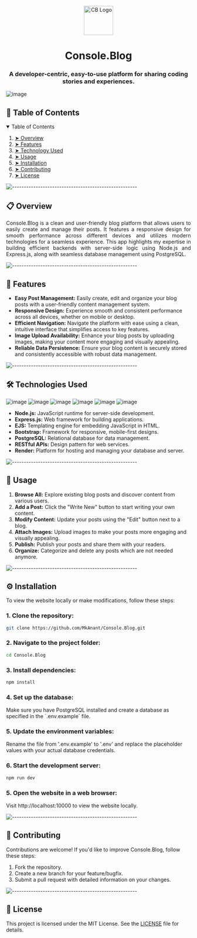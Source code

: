 <p align="center"> 
  <img src="https://github.com/user-attachments/assets/8d981afe-4e97-43f4-b6a9-32cec69d6118" alt="CB Logo" width="80px" height="80px">
</p>
<h1 align="center"> Console.Blog </h1>
<h3 align="center"> A developer-centric, easy-to-use platform for sharing coding stories and experiences. </h3>

![image](https://github.com/user-attachments/assets/33ad9b1d-b458-4cc8-b5cd-0431d80bb4b2)

<!-- TABLE OF CONTENTS -->
<h2 id="table-of-contents"> 📑 Table of Contents</h2>

<details open="open">
  <summary>Table of Contents</summary>
  <ol>
    <li><a href="#overview"> ➤ Overview</a></li>
    <li><a href="#features"> ➤ Features</a></li>
    <li><a href="#technologies-used"> ➤ Technology Used</a></li>
    <li><a href="#usage"> ➤ Usage</a></li>
    <li><a href="#installation"> ➤ Installation</a></li>
    <li><a href="#contributing"> ➤ Contributing</a></li>
    <li><a href="#license"> ➤ License</a></li>
  </ol>
</details>

![-----------------------------------------------------](https://raw.githubusercontent.com/andreasbm/readme/master/assets/lines/rainbow.png)

<!-- OVERVIEW -->
<h2 id="overview"> 📋 Overview</h2>

<p align="justify"> 
  Console.Blog is a clean and user-friendly blog platform that allows users to easily create and manage their posts. It features a responsive design for smooth performance across different devices and utilizes modern technologies for a seamless experience. This app highlights my expertise in building efficient backends with server-side logic using Node.js and Express.js, along with seamless database management using PostgreSQL.
</p>

![-----------------------------------------------------](https://raw.githubusercontent.com/andreasbm/readme/master/assets/lines/rainbow.png)

<!-- FEATURES -->
<h2 id="features"> 🌟 Features</h2>

<ul>
  <li><strong>Easy Post Management:</strong> Easily create, edit and organize your blog posts with a user-friendly content management system.</li>
  <li><strong>Responsive Design:</strong> Experience smooth and consistent performance across all devices, whether on mobile or desktop.</li>
  <li><strong>Efficient Navigation:</strong> Navigate the platform with ease using a clean, intuitive interface that simplifies access to key features.</li>
  <li><strong>Image Upload Availability:</strong> Enhance your blog posts by uploading images, making your content more engaging and visually appealing.</li>
  <li><strong>Reliable Data Persistence:</strong> Ensure your blog content is securely stored and consistently accessible with robust data management.</li>
</ul>

![-----------------------------------------------------](https://raw.githubusercontent.com/andreasbm/readme/master/assets/lines/rainbow.png)

<!-- TECHNOLOGIES USED -->
<h2 id="technologies-used"> 🛠️ Technologies Used</h2>

![image](https://img.shields.io/badge/Node%20js-339933?style=for-the-badge&logo=nodedotjs&logoColor=white)
![image](https://img.shields.io/badge/Express%20js-000000?style=for-the-badge&logo=express&logoColor=white)
![image](https://img.shields.io/badge/JavaScript-323330?style=for-the-badge&logo=javascript&logoColor=F7DF1E)
![image](https://img.shields.io/badge/Bootstrap-563D7C?style=for-the-badge&logo=bootstrap&logoColor=white)
![image](https://img.shields.io/badge/PostgreSQL-316192?style=for-the-badge&logo=postgresql&logoColor=white)
![image](https://img.shields.io/badge/Render-46E3B7?style=for-the-badge&logo=render&logoColor=white)

<ul>
  <li><strong>Node.js:</strong> JavaScript runtime for server-side development.</li>
  <li><strong>Express.js:</strong> Web framework for building applications.</li>
  <li><strong>EJS:</strong> Templating engine for embedding JavaScript in HTML.</li>
  <li><strong>Bootstrap:</strong> Framework for responsive, mobile-first designs.</li>
  <li><strong>PostgreSQL:</strong> Relational database for data management.</li>
  <li><strong>RESTful APIs:</strong> Design pattern for web services.</li>
  <li><strong>Render:</strong> Platform for hosting and managing your database and server.</li>
</ul>

![-----------------------------------------------------](https://raw.githubusercontent.com/andreasbm/readme/master/assets/lines/rainbow.png)

<!-- USAGE -->
<h2 id="usage"> 📖 Usage</h2>

<ol>
  <li><strong>Browse All:</strong> Explore existing blog posts and discover content from various users.</li>
  <li><strong>Add a Post:</strong> Click the "Write New" button to start writing your own content.</li>
  <li><strong>Modify Content:</strong> Update your posts using the "Edit" button next to a blog.</li>
  <li><strong>Attach Images:</strong> Upload images to make your posts more engaging and visually appealing.</li>
  <li><strong>Publish:</strong> Publish your posts and share them with your readers.</li>
  <li><strong>Organize:</strong> Categorize and delete any posts which are not needed anymore.</li>
</ol>

![-----------------------------------------------------](https://raw.githubusercontent.com/andreasbm/readme/master/assets/lines/rainbow.png)

<!-- INSTALLATION -->
<h2 id="installation"> ⚙️ Installation</h2>

<p> To view the website locally or make modifications, follow these steps: </p>

<h3> 1. Clone the repository: </h3>

```bash
git clone https://github.com/MkAnant/Console.Blog.git
```

<h3> 2. Navigate to the project folder: </h3>

```bash
cd Console.Blog
```

<h3> 3. Install dependencies: </h3>

```bash
npm install
```

<h3> 4. Set up the database: </h3>

<p> Make sure you have PostgreSQL installed and create a database as specified in the `.env.example` file. </p>

<h3> 5. Update the environment variables: </h3>

<p> Rename the file from '.env.example' to '.env' and replace the placeholder values with your actual database credentials. </p>

<h3> 6. Start the development server: </h3>

```bash
npm run dev
```

<h3> 5. Open the website in a web browser: </h3>
Visit http://localhost:10000 to view the website locally.

![-----------------------------------------------------](https://raw.githubusercontent.com/andreasbm/readme/master/assets/lines/rainbow.png)

<!-- CONTRIBUTING -->
<h2 id="contributing"> 🤝 Contributing</h2>

<p> Contributions are welcome! If you'd like to improve Console.Blog, follow these steps: </p>
<ol>
  <li>Fork the repository.</li>
  <li>Create a new branch for your feature/bugfix.</li>
  <li>Submit a pull request with detailed information on your changes.</li>
</ol>

![-----------------------------------------------------](https://raw.githubusercontent.com/andreasbm/readme/master/assets/lines/rainbow.png)

<!-- LICENSE -->
<h2 id="license"> 📝 License</h2>

This project is licensed under the MIT License. See the [LICENSE](LICENSE) file for details.
